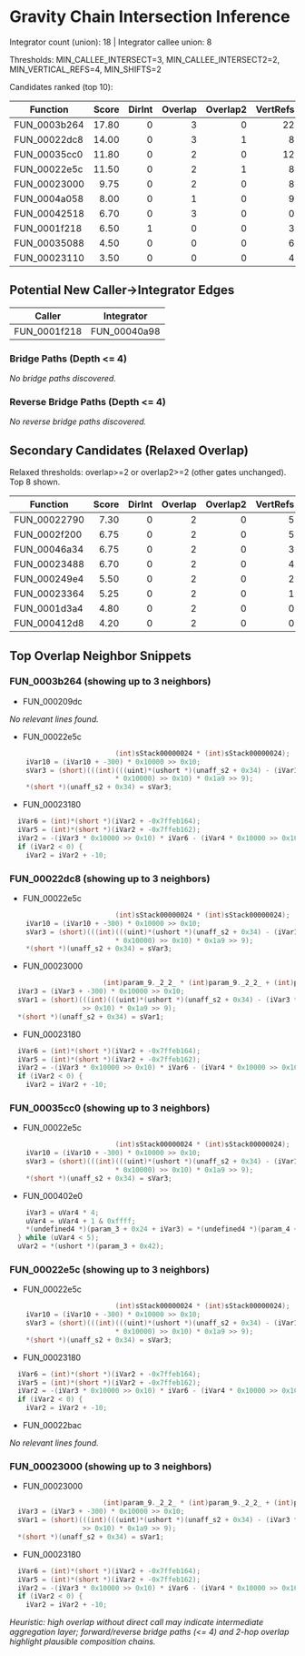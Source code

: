 # Gravity Chain Intersection Inference

Integrator count (union): 18  | Integrator callee union: 8

Thresholds: MIN_CALLEE_INTERSECT=3, MIN_CALLEE_INTERSECT2=2, MIN_VERTICAL_REFS=4, MIN_SHIFTS=2

Candidates ranked (top 10):

| Function | Score | DirInt | Overlap | Overlap2 | VertRefs | Shifts | Reasons | TopOverlap | TopOverlap2 |
|----------|------:|-------:|--------:|---------:|---------:|-------:|---------|-----------|------------|
| FUN_0003b264 | 17.80 | 0 | 3 | 0 | 22 | 0 | overlap>=3 | FUN_000209dc,FUN_00022e5c,FUN_00023180 |  |
| FUN_00022dc8 | 14.00 | 0 | 3 | 1 | 8 | 3 | overlap>=3+vertical+shifts | FUN_00022e5c,FUN_00023000,FUN_00023180 | FUN_00022bac |
| FUN_00035cc0 | 11.80 | 0 | 2 | 0 | 12 | 2 | vertical+shifts | FUN_00022e5c,FUN_000402e0 |  |
| FUN_00022e5c | 11.50 | 0 | 2 | 1 | 8 | 3 | vertical+shifts | FUN_00022e5c,FUN_00023180 | FUN_00022bac |
| FUN_00023000 | 9.75 | 0 | 2 | 0 | 8 | 2 | vertical+shifts | FUN_00023000,FUN_00023180 |  |
| FUN_0004a058 | 8.00 | 0 | 1 | 0 | 9 | 3 | vertical+shifts | FUN_000209dc |  |
| FUN_00042518 | 6.70 | 0 | 3 | 0 | 0 | 0 | overlap>=3 | FUN_00023000,FUN_0003e4b4,FUN_0004033c |  |
| FUN_0001f218 | 6.50 | 1 | 0 | 0 | 3 | 0 | direct_integrator_call |  |  |
| FUN_00035088 | 4.50 | 0 | 0 | 0 | 6 | 3 | vertical+shifts |  |  |
| FUN_00023110 | 3.50 | 0 | 0 | 0 | 4 | 3 | vertical+shifts |  |  |

## Potential New Caller→Integrator Edges

| Caller | Integrator |
|--------|------------|
| FUN_0001f218 | FUN_00040a98 |

### Bridge Paths (Depth <= 4)

_No bridge paths discovered._

### Reverse Bridge Paths (Depth <= 4)

_No reverse bridge paths discovered._

## Secondary Candidates (Relaxed Overlap)

Relaxed thresholds: overlap>=2 or overlap2>=2 (other gates unchanged). Top 8 shown.

| Function | Score | DirInt | Overlap | Overlap2 | VertRefs | Shifts | Reasons | TopOverlap | TopOverlap2 |
|----------|------:|-------:|--------:|---------:|---------:|-------:|---------|-----------|------------|
| FUN_00022790 | 7.30 | 0 | 2 | 0 | 5 | 0 |  | FUN_00022e5c,FUN_000402e0 |  |
| FUN_0002f200 | 6.75 | 0 | 2 | 0 | 5 | 0 |  | FUN_000209dc,FUN_000402e0 |  |
| FUN_00046a34 | 6.75 | 0 | 2 | 0 | 3 | 2 |  | FUN_000209dc,FUN_00023180 |  |
| FUN_00023488 | 6.70 | 0 | 2 | 0 | 4 | 0 |  | FUN_00023000,FUN_00023488 |  |
| FUN_000249e4 | 5.50 | 0 | 2 | 0 | 2 | 0 |  | FUN_000209dc,FUN_00023000 |  |
| FUN_00023364 | 5.25 | 0 | 2 | 0 | 1 | 0 |  | FUN_00023000,FUN_000402e0 |  |
| FUN_0001d3a4 | 4.80 | 0 | 2 | 0 | 0 | 0 |  | FUN_00022e5c,FUN_00023180 |  |
| FUN_000412d8 | 4.20 | 0 | 2 | 0 | 0 | 0 |  | FUN_0003e4b4,FUN_0004033c |  |

## Top Overlap Neighbor Snippets

### FUN_0003b264  (showing up to 3 neighbors)

- FUN_000209dc

_No relevant lines found._

- FUN_00022e5c

```c
                          (int)sStack00000024 * (int)sStack00000024);
    iVar10 = (iVar10 + -300) * 0x10000 >> 0x10;
    sVar3 = (short)(((int)(((uint)*(ushort *)(unaff_s2 + 0x34) - (iVar10 * (iVar5 >> uVar7) >> 0xf))
                          * 0x10000) >> 0x10) * 0x1a9 >> 9);
    *(short *)(unaff_s2 + 0x34) = sVar3;
```

- FUN_00023180

```c
  iVar6 = (int)*(short *)(iVar2 + -0x7ffeb164);
  iVar5 = (int)*(short *)(iVar2 + -0x7ffeb162);
  iVar2 = -(iVar3 * 0x10000 >> 0x10) * iVar6 - (iVar4 * 0x10000 >> 0x10) * iVar5 >> 0xc;
  if (iVar2 < 0) {
    iVar2 = iVar2 + -10;
```

### FUN_00022dc8  (showing up to 3 neighbors)

- FUN_00022e5c

```c
                          (int)sStack00000024 * (int)sStack00000024);
    iVar10 = (iVar10 + -300) * 0x10000 >> 0x10;
    sVar3 = (short)(((int)(((uint)*(ushort *)(unaff_s2 + 0x34) - (iVar10 * (iVar5 >> uVar7) >> 0xf))
                          * 0x10000) >> 0x10) * 0x1a9 >> 9);
    *(short *)(unaff_s2 + 0x34) = sVar3;
```

- FUN_00023000

```c
                       (int)param_9._2_2_ * (int)param_9._2_2_ + (int)param_10 * (int)param_10);
  iVar3 = (iVar3 + -300) * 0x10000 >> 0x10;
  sVar1 = (short)(((int)(((uint)*(ushort *)(unaff_s2 + 0x34) - (iVar3 * param_11 >> 0xf)) * 0x10000)
                  >> 0x10) * 0x1a9 >> 9);
  *(short *)(unaff_s2 + 0x34) = sVar1;
```

- FUN_00023180

```c
  iVar6 = (int)*(short *)(iVar2 + -0x7ffeb164);
  iVar5 = (int)*(short *)(iVar2 + -0x7ffeb162);
  iVar2 = -(iVar3 * 0x10000 >> 0x10) * iVar6 - (iVar4 * 0x10000 >> 0x10) * iVar5 >> 0xc;
  if (iVar2 < 0) {
    iVar2 = iVar2 + -10;
```

### FUN_00035cc0  (showing up to 3 neighbors)

- FUN_00022e5c

```c
                          (int)sStack00000024 * (int)sStack00000024);
    iVar10 = (iVar10 + -300) * 0x10000 >> 0x10;
    sVar3 = (short)(((int)(((uint)*(ushort *)(unaff_s2 + 0x34) - (iVar10 * (iVar5 >> uVar7) >> 0xf))
                          * 0x10000) >> 0x10) * 0x1a9 >> 9);
    *(short *)(unaff_s2 + 0x34) = sVar3;
```

- FUN_000402e0

```c
    iVar3 = uVar4 * 4;
    uVar4 = uVar4 + 1 & 0xffff;
    *(undefined4 *)(param_3 + 0x24 + iVar3) = *(undefined4 *)(param_4 + 0x38 + iVar3);
  } while (uVar4 < 5);
  uVar2 = *(ushort *)(param_3 + 0x42);
```

### FUN_00022e5c  (showing up to 3 neighbors)

- FUN_00022e5c

```c
                          (int)sStack00000024 * (int)sStack00000024);
    iVar10 = (iVar10 + -300) * 0x10000 >> 0x10;
    sVar3 = (short)(((int)(((uint)*(ushort *)(unaff_s2 + 0x34) - (iVar10 * (iVar5 >> uVar7) >> 0xf))
                          * 0x10000) >> 0x10) * 0x1a9 >> 9);
    *(short *)(unaff_s2 + 0x34) = sVar3;
```

- FUN_00023180

```c
  iVar6 = (int)*(short *)(iVar2 + -0x7ffeb164);
  iVar5 = (int)*(short *)(iVar2 + -0x7ffeb162);
  iVar2 = -(iVar3 * 0x10000 >> 0x10) * iVar6 - (iVar4 * 0x10000 >> 0x10) * iVar5 >> 0xc;
  if (iVar2 < 0) {
    iVar2 = iVar2 + -10;
```

- FUN_00022bac

_No relevant lines found._

### FUN_00023000  (showing up to 3 neighbors)

- FUN_00023000

```c
                       (int)param_9._2_2_ * (int)param_9._2_2_ + (int)param_10 * (int)param_10);
  iVar3 = (iVar3 + -300) * 0x10000 >> 0x10;
  sVar1 = (short)(((int)(((uint)*(ushort *)(unaff_s2 + 0x34) - (iVar3 * param_11 >> 0xf)) * 0x10000)
                  >> 0x10) * 0x1a9 >> 9);
  *(short *)(unaff_s2 + 0x34) = sVar1;
```

- FUN_00023180

```c
  iVar6 = (int)*(short *)(iVar2 + -0x7ffeb164);
  iVar5 = (int)*(short *)(iVar2 + -0x7ffeb162);
  iVar2 = -(iVar3 * 0x10000 >> 0x10) * iVar6 - (iVar4 * 0x10000 >> 0x10) * iVar5 >> 0xc;
  if (iVar2 < 0) {
    iVar2 = iVar2 + -10;
```


_Heuristic: high overlap without direct call may indicate intermediate aggregation layer; forward/reverse bridge paths (<= 4) and 2-hop overlap highlight plausible composition chains._
